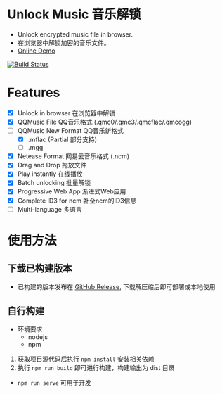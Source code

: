 # Unlock Music 音乐解锁
- Unlock encrypted music file in browser. 
- 在浏览器中解锁加密的音乐文件。
- [Online Demo](https://tool.ixarea.com/music)

[![Build Status](https://ci.ixarea.com/api/badges/ix64/unlock-music/status.svg)](https://ci.ixarea.com/ix64/unlock-music)

# Features
- [x] Unlock in browser 在浏览器中解锁
- [x] QQMusic File QQ音乐格式 (.qmc0/.qmc3/.qmcflac/.qmcogg)
- [ ] QQMusic New Format QQ音乐新格式
    - [x] .mflac (Partial 部分支持)
    - [ ] .mgg
- [x] Netease Format 网易云音乐格式 (.ncm)
- [x] Drag and Drop 拖放文件
- [x] Play instantly 在线播放
- [x] Batch unlocking 批量解锁
- [x] Progressive Web App 渐进式Web应用
- [x] Complete ID3 for ncm 补全ncm的ID3信息
- [ ] Multi-language 多语言

# 使用方法
## 下载已构建版本
- 已构建的版本发布在 [GitHub Release](https://github.com/ix64/unlock-music), 下载解压缩后即可部署或本地使用

## 自行构建
- 环境要求 
    - nodejs
    - npm
1. 获取项目源代码后执行 `npm install` 安装相关依赖
2. 执行 `npm run build` 即可进行构建，构建输出为 dist 目录
- `npm run serve` 可用于开发
